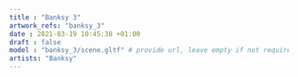 ```yaml
---
title : "Banksy 3"
artwork_refs: "banksy_3"
date : 2021-03-19 10:45:38 +01:00
draft : false
model : "banksy_3/scene.gltf" # provide url, leave empty if not required
artists: "Banksy"
---
```


